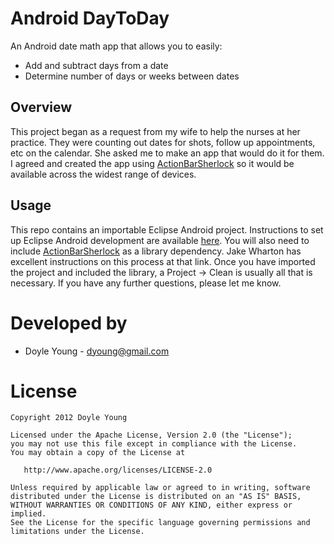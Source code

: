 Android DayToDay
================

An Android date math app that allows you to easily:
* Add and subtract days from a date
* Determine number of days or weeks between dates

Overview
--------

This project began as a request from my wife to help the nurses at her practice.
They were counting out dates for shots, follow up appointments, etc on the
calendar. She asked me to make an app that would do it for them. I agreed and
created the app using [ActionBarSherlock] so it would be available across the
widest range of devices.

Usage
-----

This repo contains an importable Eclipse Android project.  Instructions to set
up Eclipse Android development are available [here].  You will also need to
include [ActionBarSherlock] as a library dependency.  Jake Wharton has excellent
instructions on this process at that link.  Once you have imported the project
and included the library, a Project -> Clean is usually all that is necessary.
If you have any further questions, please let me know.

Developed by
============
* Doyle Young - dyoung@gmail.com

License
=======

    Copyright 2012 Doyle Young

    Licensed under the Apache License, Version 2.0 (the "License");
    you may not use this file except in compliance with the License.
    You may obtain a copy of the License at

       http://www.apache.org/licenses/LICENSE-2.0

    Unless required by applicable law or agreed to in writing, software
    distributed under the License is distributed on an "AS IS" BASIS,
    WITHOUT WARRANTIES OR CONDITIONS OF ANY KIND, either express or implied.
    See the License for the specific language governing permissions and
    limitations under the License.

[ActionBarSherlock]: https://github.com/JakeWharton/ActionBarSherlock
[here]: http://developer.android.com/sdk/index.html
